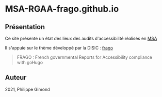 # MSA-RGAA-frago.github.io


## Présentation

Ce site présente un état des lieux des audits d'accessibilité réalisés en [MSA](https://www.msa.fr)

Il s'appuie sur le thème développé par la DISIC : [frago](https://github.com/DISIC/frago)
> FRAGO : French governmental Reports for Accessibility compliance with goHugo


## Auteur

2021, Philippe Gimond 